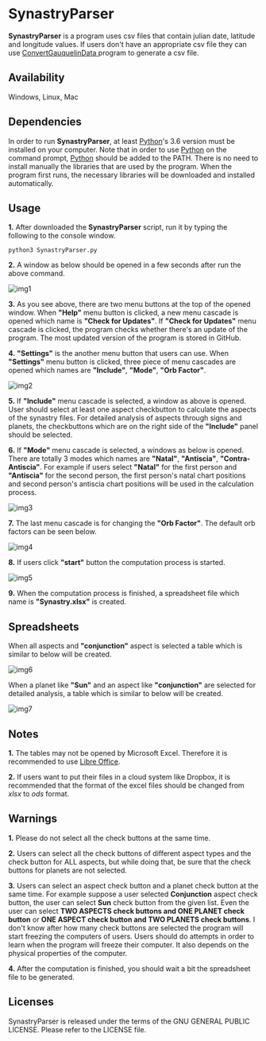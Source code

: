 # SynastryParser

**SynastryParser** is a program uses csv files that contain julian date, latitude and longitude values. If users don't have an appropriate csv file they can use [ConvertGauquelinData
](https://github.com/dildeolupbiten/ConvertGauquelinData) program to generate a csv file.

## Availability

Windows, Linux, Mac

## Dependencies

In order to run **SynastryParser**, at least [Python](https://www.python.org/)'s 3.6 version must be installed on your computer. Note that in order to use [Python](https://www.python.org/) on the command prompt, [Python](https://www.python.org/) should be added to the PATH. There is no need to install manually the libraries that are used by the program. When the program first runs, the necessary libraries will be downloaded and installed automatically.

## Usage

**1.** After downloaded the **SynastryParser** script, run it by typing the following to the console window.

```
python3 SynastryParser.py
```

**2.** A window as below should be opened in a few seconds after run the above command.

![img1](https://user-images.githubusercontent.com/29302909/71669897-48945a80-2d7f-11ea-80a7-1d5f53144672.png)

**3.** As you see above, there are two menu buttons at the top of the opened window. When **"Help"** menu button is clicked, a new menu cascade is opened which name is **"Check for Updates"**. If **"Check for Updates"** menu cascade is clicked, the program checks whether there's an update of the program. The most updated version of the program is stored in GitHub.

**4.** **"Settings"** is the another menu button that users can use. When **"Settings"** menu button is clicked, three piece of menu cascades are opened which names are **"Include"**, **"Mode"**, **"Orb Factor"**.

![img2](https://user-images.githubusercontent.com/29302909/68789679-fbd1b480-0656-11ea-9434-44c6a8e246bc.png)

**5.** If **"Include"** menu cascade is selected, a window as above is opened. User should select at least one aspect checkbutton to calculate the aspects of the synastry files. For detailed analysis of aspects through signs and planets, the checkbuttons which are on the right side of the **"Include"** panel should be selected.

**6.** If **"Mode"** menu cascade is selected, a windows as below is opened. There are totally 3 modes which names are **"Natal"**, **"Antiscia"**, **"Contra-Antiscia"**. For example if users select **"Natal"** for the first person and **"Antiscia"** for the second person, the first person's natal chart positions and second person's antiscia chart positions will be used in the calculation process. 

![img3](https://user-images.githubusercontent.com/29302909/68790409-53bceb00-0658-11ea-8527-18829a1256f4.png)

**7.** The last menu cascade is for changing the **"Orb Factor"**. The default orb factors can be seen below.

![img4](https://user-images.githubusercontent.com/29302909/68790995-756aa200-0659-11ea-8db5-f08520b2e3ea.png)

**8.** If users click **"start"** button the computation process is started.

![img5](https://user-images.githubusercontent.com/29302909/71669956-77123580-2d7f-11ea-959e-377bad1c6ada.png)

**9.** When the computation process is finished, a spreadsheet file which name is **"Synastry.xlsx"** is created.

## Spreadsheets

When all aspects and **"conjunction"** aspect is selected a table which is similar to below will be created. 

![img6](https://user-images.githubusercontent.com/29302909/68792282-1ce8d400-065c-11ea-9d1a-c61740c80930.jpeg)

When a planet like **"Sun"** and an aspect like **"conjunction"** are selected for detailed analysis, a table which is similar to below will be created.

![img7](https://user-images.githubusercontent.com/29302909/68792530-8ff24a80-065c-11ea-9b76-9b9bde8eb5ec.jpeg)

## Notes

**1.** The tables may not be opened by Microsoft Excel. Therefore it is recommended to use [Libre Office](https://www.libreoffice.org/download/download/). 

**2.** If users want to put their files in a cloud system like Dropbox, it is recommended that the format of the excel files should be changed from *xlsx* to *ods* format.

## Warnings

**1.** Please do not select all the check buttons at the same time.

**2.** Users can select all the check buttons of different aspect types and the check button for ALL aspects, but while doing that, be sure that the check buttons for planets are not selected.

**3.** Users can select an aspect check button and a planet check button at the same time. For example suppose a user selected **Conjunction** aspect check button, the user can select **Sun** check button from the given list. Even the user can select **TWO ASPECTS check buttons and ONE PLANET check button** or **ONE ASPECT check button and TWO PLANETS check buttons**. I don't know after how many check buttons are selected the program will start freezing the computers of users. Users should do attempts in order to learn when the program will freeze their computer. It also depends on the physical properties of the computer.

**4.** After the computation is finished, you should wait a bit the spreadsheet file to be generated.

## Licenses

SynastryParser is released under the terms of the GNU GENERAL PUBLIC LICENSE. Please refer to the LICENSE file.
